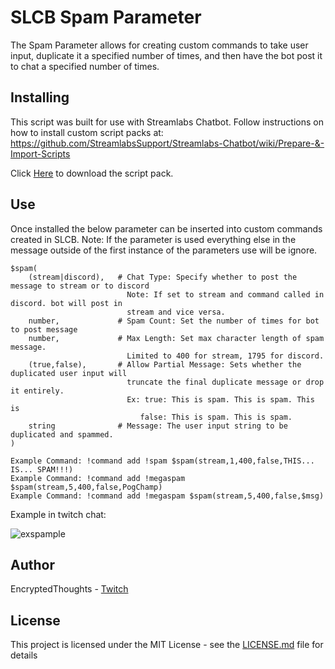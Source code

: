 # SLCB Spam Parameter

The Spam Parameter allows for creating custom commands to take user input, duplicate it
a specified number of times, and then have the bot post it to chat a specified number
of times.

## Installing

This script was built for use with Streamlabs Chatbot.
Follow instructions on how to install custom script packs at:
https://github.com/StreamlabsSupport/Streamlabs-Chatbot/wiki/Prepare-&-Import-Scripts

Click [Here](SpamParameter.zip) to download the script pack.

## Use

Once installed the below parameter can be inserted into custom commands created in SLCB.
Note: If the parameter is used everything else in the message outside of the first instance
of the parameters use will be ignore. 
```
$spam(
    (stream|discord),   # Chat Type: Specify whether to post the message to stream or to discord
                          Note: If set to stream and command called in discord. bot will post in 
                          stream and vice versa.
    number,             # Spam Count: Set the number of times for bot to post message
    number,             # Max Length: Set max character length of spam message. 
                          Limited to 400 for stream, 1795 for discord.
    (true,false),       # Allow Partial Message: Sets whether the duplicated user input will
                          truncate the final duplicate message or drop it entirely.
                          Ex: true: This is spam. This is spam. This is
                             false: This is spam. This is spam.
    string              # Message: The user input string to be duplicated and spammed.
)

Example Command: !command add !spam $spam(stream,1,400,false,THIS... IS... SPAM!!!)
Example Command: !command add !megaspam $spam(stream,5,400,false,PogChamp)
Example Command: !command add !megaspam $spam(stream,5,400,false,$msg)
```

Example in twitch chat:

![exspample](https://user-images.githubusercontent.com/50642352/72397338-357d7500-3705-11ea-907e-46b987052662.png)

## Author

EncryptedThoughts - [Twitch](https://www.twitch.tv/encryptedthoughts)

## License

This project is licensed under the MIT License - see the [LICENSE.md](LICENSE.md) file for details
